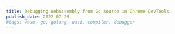 ```yaml
---
title: Debugging WebAssembly from Go source in Chrome DevTools
publish_date: 2022-07-29
#tags: wasm, go, golang, wasi, compiler, debugger
---
```


